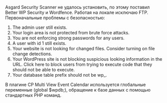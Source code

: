 Asgard Security Scanner не удалось установить, по этому поставил Better WP Security и Wordfence. Работая на локале исключаю FTP.
Первоначальные проблемы с безопасностью:
1) The admin user still exists.
2) Your login area is not protected from brute force attacks.
3) You are not enforcing strong passwords for any users.
4) A user with id 1 still exists.
5) Your website is not looking for changed files. Consider turning on file change detections.
6) Your WordPress site is not blocking suspicious looking information in the URL. Click here to block users from trying to execute code that they should not be able to execute.
7) Your database table prefix should not be wp_.

В плагине CP Multi View Event Calendar используется глобальные переменные (global $wpdb;), обращение к базе данных с помощью стандартных PHP команд.

